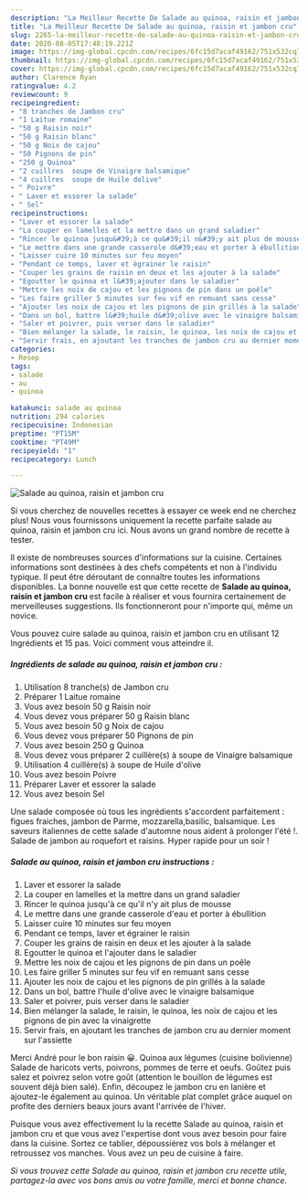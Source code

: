 ```yaml
---
description: "La Meilleur Recette De Salade au quinoa, raisin et jambon cru"
title: "La Meilleur Recette De Salade au quinoa, raisin et jambon cru"
slug: 2265-la-meilleur-recette-de-salade-au-quinoa-raisin-et-jambon-cru
date: 2020-08-05T17:48:19.221Z
image: https://img-global.cpcdn.com/recipes/6fc15d7acaf49162/751x532cq70/salade-au-quinoa-raisin-et-jambon-cru-photo-principale-de-la-recette.jpg
thumbnail: https://img-global.cpcdn.com/recipes/6fc15d7acaf49162/751x532cq70/salade-au-quinoa-raisin-et-jambon-cru-photo-principale-de-la-recette.jpg
cover: https://img-global.cpcdn.com/recipes/6fc15d7acaf49162/751x532cq70/salade-au-quinoa-raisin-et-jambon-cru-photo-principale-de-la-recette.jpg
author: Clarence Ryan
ratingvalue: 4.2
reviewcount: 9
recipeingredient:
- "8 tranches de Jambon cru"
- "1 Laitue romaine"
- "50 g Raisin noir"
- "50 g Raisin blanc"
- "50 g Noix de cajou"
- "50 Pignons de pin"
- "250 g Quinoa"
- "2 cuillres  soupe de Vinaigre balsamique"
- "4 cuillres  soupe de Huile dolive"
- " Poivre"
- " Laver et essorer la salade"
- " Sel"
recipeinstructions:
- "Laver et essorer la salade"
- "La couper en lamelles et la mettre dans un grand saladier"
- "Rincer le quinoa jusqu&#39;à ce qu&#39;il n&#39;y ait plus de mousse"
- "Le mettre dans une grande casserole d&#39;eau et porter à ébullition"
- "Laisser cuire 10 minutes sur feu moyen"
- "Pendant ce temps, laver et égrainer le raisin"
- "Couper les grains de raisin en deux et les ajouter à la salade"
- "Egoutter le quinoa et l&#39;ajouter dans le saladier"
- "Mettre les noix de cajou et les pignons de pin dans un poêle"
- "Les faire griller 5 minutes sur feu vif en remuant sans cesse"
- "Ajouter les noix de cajou et les pignons de pin grillés à la salade"
- "Dans un bol, battre l&#39;huile d&#39;olive avec le vinaigre balsamique"
- "Saler et poivrer, puis verser dans le saladier"
- "Bien mélanger la salade, le raisin, le quinoa, les noix de cajou et les pignons de pin avec la vinaigrette"
- "Servir frais, en ajoutant les tranches de jambon cru au dernier moment sur l&#39;assiette"
categories:
- Resep
tags:
- salade
- au
- quinoa

katakunci: salade au quinoa 
nutrition: 294 calories
recipecuisine: Indonesian
preptime: "PT15M"
cooktime: "PT49M"
recipeyield: "1"
recipecategory: Lunch

---
```



![Salade au quinoa, raisin et jambon cru](https://img-global.cpcdn.com/recipes/6fc15d7acaf49162/751x532cq70/salade-au-quinoa-raisin-et-jambon-cru-photo-principale-de-la-recette.jpg)

Si vous cherchez de nouvelles recettes à essayer ce week end ne cherchez plus! Nous vous fournissons uniquement la recette parfaite salade au quinoa, raisin et jambon cru ici. Nous avons un grand nombre de recette à tester.

Il existe de nombreuses sources d'informations sur la cuisine. Certaines informations sont destinées à des chefs compétents et non à l'individu typique. Il peut être déroutant de connaître toutes les informations disponibles. La bonne nouvelle est que cette recette de <strong> Salade au quinoa, raisin et jambon cru </strong> est facile à réaliser et vous fournira certainement de merveilleuses suggestions. Ils fonctionneront pour n'importe qui, même un novice.

<!--inarticleads1-->

Vous pouvez cuire salade au quinoa, raisin et jambon cru en utilisant 12 Ingrédients et 15 pas. Voici comment vous atteindre il.

##### Ingrédients de salade au quinoa, raisin et jambon cru :

1. Utilisation 8 tranche(s) de Jambon cru
1. Préparer 1 Laitue romaine
1. Vous avez besoin 50 g Raisin noir
1. Vous devez vous préparer 50 g Raisin blanc
1. Vous avez besoin 50 g Noix de cajou
1. Vous devez vous préparer 50 Pignons de pin
1. Vous avez besoin 250 g Quinoa
1. Vous devez vous préparer 2 cuillère(s) à soupe de Vinaigre balsamique
1. Utilisation 4 cuillère(s) à soupe de Huile d&#39;olive
1. Vous avez besoin  Poivre
1. Préparer  Laver et essorer la salade
1. Vous avez besoin  Sel


Une salade composée où tous les ingrédients s&#39;accordent parfaitement : figues fraiches, jambon de Parme, mozzarella,basilic, balsamique. Les saveurs italiennes de cette salade d&#39;automne nous aident à prolonger l&#39;été !. Salade de jambon au roquefort et raisins. Hyper rapide pour un soir ! 

<!--inarticleads2-->

##### Salade au quinoa, raisin et jambon cru instructions :

1. Laver et essorer la salade
1. La couper en lamelles et la mettre dans un grand saladier
1. Rincer le quinoa jusqu&#39;à ce qu&#39;il n&#39;y ait plus de mousse
1. Le mettre dans une grande casserole d&#39;eau et porter à ébullition
1. Laisser cuire 10 minutes sur feu moyen
1. Pendant ce temps, laver et égrainer le raisin
1. Couper les grains de raisin en deux et les ajouter à la salade
1. Egoutter le quinoa et l&#39;ajouter dans le saladier
1. Mettre les noix de cajou et les pignons de pin dans un poêle
1. Les faire griller 5 minutes sur feu vif en remuant sans cesse
1. Ajouter les noix de cajou et les pignons de pin grillés à la salade
1. Dans un bol, battre l&#39;huile d&#39;olive avec le vinaigre balsamique
1. Saler et poivrer, puis verser dans le saladier
1. Bien mélanger la salade, le raisin, le quinoa, les noix de cajou et les pignons de pin avec la vinaigrette
1. Servir frais, en ajoutant les tranches de jambon cru au dernier moment sur l&#39;assiette


Merci André pour le bon raisin 😀. Quinoa aux légumes (cuisine bolivienne) Salade de haricots verts, poivrons, pommes de terre et oeufs. Goûtez puis salez et poivrez selon votre goût (attention le bouillon de légumes est souvent déjà bien salé). Enfin, découpez le jambon cru en lanière et ajoutez-le également au quinoa. Un véritable plat complet grâce auquel on profite des derniers beaux jours avant l&#39;arrivée de l&#39;hiver. 

<!--inarticleads1-->

<p>
Puisque vous avez effectivement lu la recette Salade au quinoa, raisin et jambon cru et que vous avez l'expertise dont vous avez besoin pour faire dans la cuisine. Sortez ce tablier, dépoussiérez vos bols à mélanger et retroussez vos manches. Vous avez un peu de cuisine à faire.
</p>

<p>
<i>Si vous trouvez cette Salade au quinoa, raisin et jambon cru recette utile, partagez-la avec vos bons amis ou votre famille, merci et bonne chance.</i>
</p>
